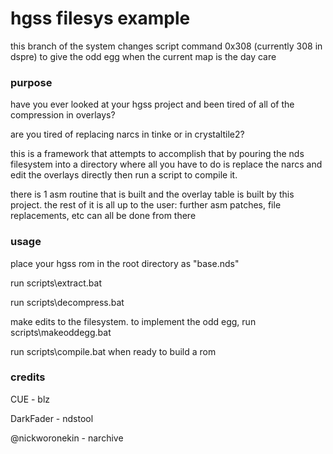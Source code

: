 # hgss filesys example
 this branch of the system changes script command 0x308 (currently 308 in dspre) to give the odd egg when the current map is the day care

### purpose
 have you ever looked at your hgss project and been tired of all of the compression in overlays?
 
 are you tired of replacing narcs in tinke or in crystaltile2?
 
 this is a framework that attempts to accomplish that by pouring the nds filesystem into a directory where all you have to do is replace the narcs and edit the overlays directly then run a script to compile it.
 
 there is 1 asm routine that is built and the overlay table is built by this project.  the rest of it is all up to the user: further asm patches, file replacements, etc can all be done from there
 
### usage
 place your hgss rom in the root directory as "base.nds"
 
 run scripts\extract.bat
 
 run scripts\decompress.bat

 make edits to the filesystem.  to implement the odd egg, run scripts\makeoddegg.bat
 
 run scripts\compile.bat when ready to build a rom
 
### credits
 
 CUE - blz
 
 DarkFader - ndstool
 
 @nickworonekin - narchive
